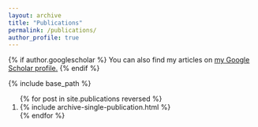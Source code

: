 ```yaml
---
layout: archive
title: "Publications"
permalink: /publications/
author_profile: true
---
```


{% if author.googlescholar %}
  You can also find my articles on <u><a href="{{author.googlescholar}}">my Google Scholar profile</a>.</u>
{% endif %}

{% include base_path %}
<ol>
{% for post in site.publications reversed %}
  <li>{% include archive-single-publication.html %}</li>
{% endfor %}
</ol>

